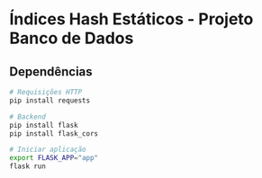 # Índices Hash Estáticos - Projeto Banco de Dados

## Dependências
```sh
# Requisições HTTP
pip install requests

# Backend
pip install flask
pip install flask_cors

# Iniciar aplicação
export FLASK_APP="app"
flask run
```
